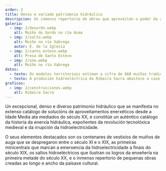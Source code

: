 ```yaml
---
order: 2
title: Denso e variado patrimonio hidráulico
descripcion: Un inmenso repertorio de obras que aproveitan o poder da auga, desde as humildes fontes de beber e os innumerables muíños de auga tradicionais ata as obras de enxeñería dos saltos hidroeléctricos do século XX.
galeria:
  - img: 2/dosordo.webp
    alt: Muíño do Xordo no río Asma
  - img: 2/salto.webp
    alt: Muíño no río Xabrega
    autor: E. de la Iglesia
  - img: 2/santo_estevo.webp
    alt: Presa de Santo Estevo
  - img: 2/uno.webp
    alt: Muíño no río Xabrega
datos:
  - texto: Os modelos territoriais estiman a cifra de 668 muíños tradicionais
  - texto: A produción hidroeléctrica da Ribeira Sacra abastece a case 600.000 fogares
graficos:
  - img: 2/construcciones.webp
    alt: Ribeira Sacra
---
```


Un excepcional, denso e diverso patrimonio hidráulico que se manifesta no extenso catálogo de solucións de aproveitamentos enerxéticos desde a Idade Media ata mediados do século XX, e constitúe un auténtico catálogo da historia da enerxía hidráulica, expoñentes da revolución tecnolóxica medieval e da irrupción da hidroelectricidade.

O seus elementos destacados son os centenares de vestixios de muíños de auga que se despregaron entre o século XI e o XIX, as primeiras minicentrais que marcan a emerxencia da hidroelectricidade a finais do século XIX, os saltos hidroeléctricos que ilustran os logros da enxeñería na primeira metade do século XX, e o inmenso repertorio de pequenas obras creadas ao longo e ancho da paisaxe cultural.
